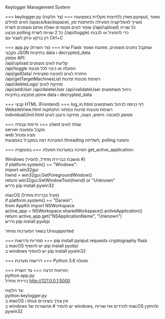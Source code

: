 Keylogger Management System

=== keylogger.py (צד הלקוח) ===
מאזין ללחיצות מקלדת באמצעות pynput, מאגד תווים למילים (space/backspace), משייך לאפליקציה הפעילה ולחותמת זמן  
שומר לוגים מקומיים ושולח אותם מוצפנים לשרת (/api/upload) כל שנייה  
מבצע polling כל 2 שניות לשרת (/api/toggle) כדי להפעיל או לכבות  
רץ ברקע וניתן לעצור עם Ctrl+C  

=== app.py (צד השרת) ===
שרת Flask שמקבל נתונים מוצפנים, מפענח ושומר כקבצי JSON בתיקיות data ו decrypted_data  
מספק API:  
 /api/upload              קליטת לוגים מוצפנים  
 /api/toggle              הפעלה או כיבוי לכל מכונה  
 /api/getData/<machine>   החזרת לוגים למכונה ספציפית  
 /api/getTargetMachinesList רשימת מכונות זמינות  
 /api/deleteLogs/<machine> מחיקת לוגים  
 /api/addUser /api/deleteUser /api/validateUser ניהול משתמשים  
אחסון מתבצע בתיקיות data ו decrypted_data  

=== קבצי HTML (Frontend) ===
log_in.html דף כניסה לניהול משתמשים  
WebsiteView.html רשימת מכונות זמינות וכפתור התנתקות  
individualUinit.html ממשק למכונה: חיפוש, הצגה, מחיקה ורענון לוגים  

=== זרימת עבודה ===
client שולח לוגים  
server מקבל ומפענח  
web מציג ומנהל  
המערכת רצה במקביל באמצעות threading לשליחה, polling והאזנה  

=== תמיכה במערכות הפעלה ===
בפונקציה get_active_application:  

Windows (מושבת כברירת מחדל, להסיר #)  
if platform.system() == "Windows":  
    import win32gui  
    hwnd = win32gui.GetForegroundWindow()  
    return win32gui.GetWindowText(hwnd) or "Unknown"  
נדרש pip install pywin32  

macOS (פעיל כברירת מחדל)  
if platform.system() == "Darwin":  
    from AppKit import NSWorkspace  
    active_app = NSWorkspace.sharedWorkspace().activeApplication()  
    return active_app.get("NSApplicationName", "Unknown")  
נדרש pip install pyobjc  

בשאר המערכות מוחזר Unsupported  

=== ספריות נדרשות ===
pip install pynput requests cryptography flask  
ב macOS יש להוסיף pip install pyobjc  
ב windows יש להוסיף pip install pywin32  

=== דרישות מערכת ===
Python 3.6 ומעלה  

=== הוראות הרצה ===
צד השרת:  
python app.py  
ברירת מחדל http://127.0.0.1:5000  

צד הלקוח:  
python keylogger.py  
ב macOS ו linux אין צורך בשינויים  
ב windows יש להסיר # מהשורות של windows, להרדים את שורות macOS ולהתקין pywin32  
